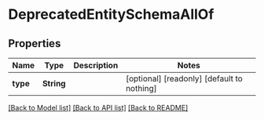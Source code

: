 # DeprecatedEntitySchemaAllOf


## Properties
Name | Type | Description | Notes
------------ | ------------- | ------------- | -------------
**type** | **String** |  | [optional] [readonly] [default to nothing]


[[Back to Model list]](../README.md#models) [[Back to API list]](../README.md#api-endpoints) [[Back to README]](../README.md)


